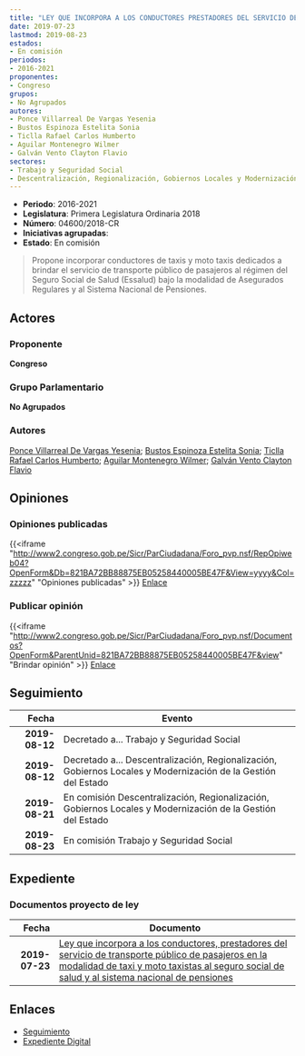 ```yaml
---
title: "LEY QUE INCORPORA A LOS CONDUCTORES PRESTADORES DEL SERVICIO DE TRANSPORTE DE PASAJEROS EN LA MODALIDAD DE TAXI Y MOTO TAXISTAS AL SEGURO SOCIAL DE SALUD Y AL SISTEMA NACIONAL DE PENSIONES"
date: 2019-07-23
lastmod: 2019-08-23
estados:
- En comisión
periodos:
- 2016-2021
proponentes:
- Congreso
grupos:
- No Agrupados
autores:
- Ponce Villarreal De Vargas Yesenia
- Bustos Espinoza Estelita Sonia
- Ticlla Rafael Carlos Humberto
- Aguilar Montenegro Wilmer
- Galván Vento Clayton Flavio
sectores:
- Trabajo y Seguridad Social
- Descentralización, Regionalización, Gobiernos Locales y Modernización de la Gestión del Estado
---
```

- **Periodo**: 2016-2021
- **Legislatura**: Primera Legislatura Ordinaria 2018
- **Número**: 04600/2018-CR
- **Iniciativas agrupadas**: 
- **Estado**: En comisión

> Propone incorporar conductores de taxis y moto taxis dedicados a brindar el servicio de transporte público de pasajeros al régimen del Seguro Social de Salud (Essalud) bajo la modalidad de Asegurados Regulares y al Sistema Nacional de Pensiones.


## Actores

### Proponente

**Congreso**

### Grupo Parlamentario

**No Agrupados**

### Autores

[Ponce Villarreal De Vargas Yesenia](mailto:mailto:yponce@congreso.gob.pe); [Bustos Espinoza Estelita Sonia](mailto:mailto:ebustos@congreso.gob.pe); [Ticlla Rafael Carlos Humberto](mailto:mailto:cticlla@congreso.gob.pe); [Aguilar Montenegro Wilmer](mailto:mailto:waguilar@congreso.gob.pe); [Galván Vento Clayton Flavio](mailto:mailto:cgalvan@congreso.gob.pe)

## Opiniones

### Opiniones publicadas

{{<iframe "http://www2.congreso.gob.pe/Sicr/ParCiudadana/Foro_pvp.nsf/RepOpiweb04?OpenForm&Db=821BA72BB88875EB05258440005BE47F&View=yyyy&Col=zzzzz" "Opiniones publicadas" >}}
[Enlace](http://www2.congreso.gob.pe/Sicr/ParCiudadana/Foro_pvp.nsf/RepOpiweb04?OpenForm&Db=821BA72BB88875EB05258440005BE47F&View=yyyy&Col=zzzzz)

### Publicar opinión

{{<iframe "http://www2.congreso.gob.pe/Sicr/ParCiudadana/Foro_pvp.nsf/Documentos?OpenForm&ParentUnid=821BA72BB88875EB05258440005BE47F&view" "Brindar opinión" >}}
[Enlace](http://www2.congreso.gob.pe/Sicr/ParCiudadana/Foro_pvp.nsf/Documentos?OpenForm&ParentUnid=821BA72BB88875EB05258440005BE47F&view)


## Seguimiento

| Fecha | Evento |
|------:|--------|
| **2019-08-12** | Decretado a... Trabajo y Seguridad Social |
| **2019-08-12** | Decretado a... Descentralización, Regionalización, Gobiernos Locales y Modernización de la Gestión del Estado |
| **2019-08-21** | En comisión Descentralización, Regionalización, Gobiernos Locales y Modernización de la Gestión del Estado |
| **2019-08-23** | En comisión Trabajo y Seguridad Social |

## Expediente

### Documentos proyecto de ley

| Fecha | Documento |
|------:|-----------|
| **2019-07-23** | [Ley que incorpora a los conductores, prestadores del servicio de transporte público de pasajeros en la modalidad de taxi y moto taxistas al seguro social de salud y al sistema nacional de pensiones](http://www.leyes.congreso.gob.pe/Documentos/2016_2021/Proyectos_de_Ley_y_de_Resoluciones_Legislativas/PL0460020190723.pdf) |

## Enlaces

- [Seguimiento](http://www2.congreso.gob.pe/Sicr/TraDocEstProc/CLProLey2016.nsf/f7fff46988ca05b1052578e100829cc7/faee9e2d82dea5d9052584400080e03a?OpenDocument)
- [Expediente Digital](http://www2.congreso.gob.pe/Sicr/TraDocEstProc/CLProLey2016.nsf/f7fff46988ca05b1052578e100829cc7/faee9e2d82dea5d9052584400080e03a?OpenDocument&Click=05257FB7005EB655.eb71d0cf91d8294e05256cdf006b5706/$Body/0.1C6C)


